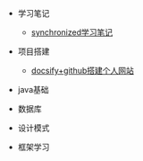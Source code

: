 - 学习笔记

  - [synchronized学习笔记](learn-notes/synchronized关键字学习笔记.md)

- 项目搭建
  - [docsify+github搭建个人网站](build-framework/通过docsify+github搭建出个人博客网站.md)

- java基础
  
- 数据库

- 设计模式

- 框架学习